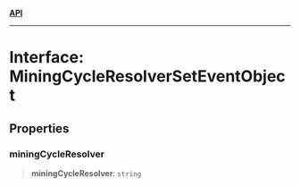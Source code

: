 [**API**](../../../README.md)

***

# Interface: MiningCycleResolverSetEventObject

## Properties

### miningCycleResolver

> **miningCycleResolver**: `string`

